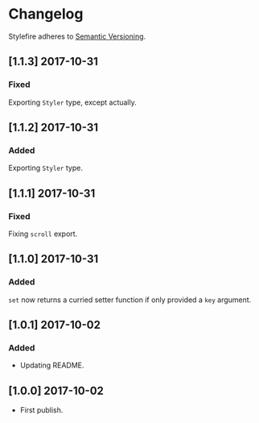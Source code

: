 # Changelog

Stylefire adheres to [Semantic Versioning](http://semver.org/).

## [1.1.3] 2017-10-31

### Fixed

Exporting `Styler` type, except actually.

## [1.1.2] 2017-10-31

### Added

Exporting `Styler` type.

## [1.1.1] 2017-10-31

### Fixed

Fixing `scroll` export.

## [1.1.0] 2017-10-31

### Added

`set` now returns a curried setter function if only provided a `key` argument.

## [1.0.1] 2017-10-02

### Added
- Updating README.

## [1.0.0] 2017-10-02

- First publish.
